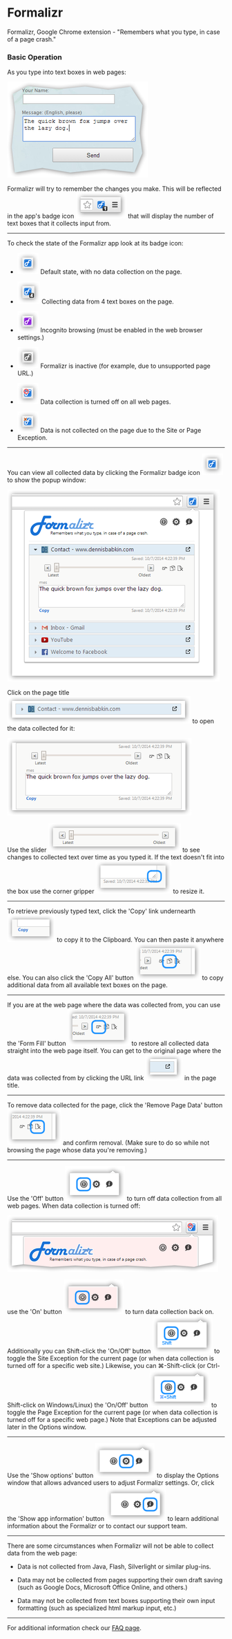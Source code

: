 # Formalizr
Formalizr, Google Chrome extension - "Remembers what you type, in case of a page crash."

### Basic Operation

As you type into text boxes in web pages:

![Alt text](images/imgMan_MultilineTextbox.png "Form on page")

 Formalizr will try to remember the changes you make. This will be reflected in the app's badge icon ![Alt text](images/imgMan_BadgeIconWithCount1.png "Badge icon") that will display the number of text boxes that it collects input from.

-------

To check the state of the Formalizr app look at its badge icon:

- ![Alt text](images/imgMan_BadgeIconDefault.png "Icon")  Default state, with no data collection on the page.

- ![Alt text](images/imgMan_BadgeIconWithCount4.png "Icon")  Collecting data from 4 text boxes on the page.

- ![Alt text](images/imgMan_BadgeIconIncognito.png "Icon")  Incognito browsing (must be enabled in the web browser settings.)

- ![Alt text](images/imgMan_BadgeIconInactive.png "Icon")  Formalizr is inactive (for example, due to unsupported page URL.)

- ![Alt text](images/imgMan_BadgeIconDisabled.png "Icon")  Data collection is turned off on all web pages.

- ![Alt text](images/imgMan_BadgeIconException.png "Icon")  Data is not collected on the page due to the Site or Page Exception.

-------

You can view all collected data by clicking the Formalizr badge icon ![Alt text](images/imgMan_BadgeIconDefault.png "Badge icon") to show the popup window: 

![Alt text](images/imgMan_PopupOpen.png "Formalizr popup window")

 Click on the page title ![Alt text](images/imgMan_PageTitle.png "Page title") to open the data collected for it: 

![Alt text](images/imgMan_PageCollectedData.png "Collected form data")

Use the slider ![Alt text](images/imgMan_PageSlider.png "Slider") to see changes to collected text over time as you typed it. If the text doesn't fit into the box use the corner gripper ![Alt text](images/imgMan_PageBoxGripper.png "Gripper") to resize it.

-------

To retrieve previously typed text, click the 'Copy' link undernearth ![Alt text](images/imgMan_PageCopyLink.png "Copy link") to copy it to the Clipboard. You can then paste it anywhere else. You can also click the 'Copy All' button ![Alt text](images/imgMan_PopupCopyAll.png "Copy All") to copy additional data from all available text boxes on the page.

-------

If you are at the web page where the data was collected from, you can use the 'Form Fill' button ![Alt text](images/imgMan_PopupFormFill.png "Form Fill button") to restore all collected data straight into the web page itself. You can get to the original page where the data was collected from by clicking the URL link ![Alt text](images/imgMan_PopupURLLink.png "Visit URL button") in the page title.

-------

To remove data collected for the page, click the 'Remove Page Data' button ![Alt text](images/imgMan_PopupRemovePageData.png "Remove Page Data") and confirm removal. (Make sure to do so while not browsing the page whose data you're removing.)

-------

Use the 'Off' button ![Alt text](images/imgMan_PopupOffButton.png "Off button") to turn off data collection from all web pages. When data collection is turned off:

![Alt text](images/imgMan_PopupDisabled.png "Disabled popup")

 use the 'On' button ![Alt text](images/imgMan_PopupOnButton.png "On button") to turn data collection back on. Additionally you can Shift-click the 'On/Off' button ![Alt text](images/imgMan_PopupShiftOffButton.png "Shift-Click On/Off button") to toggle the Site Exception for the current page (or when data collection is turned off for a specific web site.) Likewise, you can ⌘-Shift-click (or Ctrl-Shift-click on Windows/Linux) the 'On/Off' button ![Alt text](images/imgMan_PopupCommandShiftOffButton.png "Command-Shift-Click On/Off button") to toggle the Page Exception for the current page (or when data collection is turned off for a specific web page.) Note that Exceptions can be adjusted later in the Options window.

-------

Use the 'Show options' button ![Alt text](images/imgMan_PopupOptionsButton.png "Show options button") to display the Options window that allows advanced users to adjust Formalizr settings. Or, click the 'Show app information' button ![Alt text](images/imgMan_PopupInformationButton.png "Show app information button") to learn additional information about the Formalizr or to contact our support team.

-------

There are some circumstances when Formalizr will not be able to collect data from the web page:

- Data is not collected from Java, Flash, Silverlight or similar plug-ins.

- Data may not be collected from pages supporting their own draft saving (such as Google Docs, Microsoft Office Online, and others.)

- Data may not be collected from text boxes supporting their own input formatting (such as specialized html markup input, etc.)

----------

For additional information check our [FAQ page](https://dennisbabkin.com/php/faq.php?what=formalizr).

